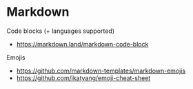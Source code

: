 # Markdown

Code blocks (+ languages supported)
- https://markdown.land/markdown-code-block

Emojis
- https://github.com/markdown-templates/markdown-emojis
- https://github.com/ikatyang/emoji-cheat-sheet
